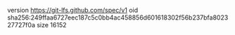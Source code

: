 version https://git-lfs.github.com/spec/v1
oid sha256:249ffaa6727eec187c5c0bb4ac458856d601618302f56b237bfa802327727f0a
size 16152
